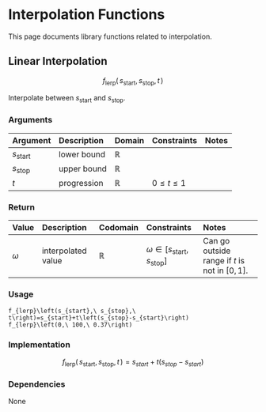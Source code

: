 # Interpolation Functions
<!-- #SQUARK live!
| dest = desmos/library/functions/interpolation
| title = Interpolation Functions
| index = desmos / library / functions
| update = 2025 August 24
-->

This page documents library functions related to interpolation.


## Linear Interpolation

```math
f_\text{lerp} \left(\,
  s_\text{start},
  s_\text{stop},
  t
\,\right)
```

Interpolate between $s_\text{start}$ and $s_\text{stop}$.

### Arguments
| Argument | Description | Domain | Constraints | Notes |
| :------- | :---------- | :----- | :---------- | :---- |
| $s_\text{start}$ | lower bound | $\mathbb{R}$ | | |
| $s_\text{stop}$ | upper bound | $\mathbb{R}$ | | |
| $t$ | progression | $\mathbb{R}$ | $0 \leq t \leq 1$ | |

### Return
| Value | Description | Codomain | Constraints | Notes |
| :---- | :---------- | :------- | :---------- | :---- |
| $\omega$ | interpolated value | $\mathbb{R}$ | $\omega \in [s_\text{start}, s_\text{stop}]$ | Can go outside range if $t$ is not in $[0, 1]$.

### Usage
```desmos
f_{lerp}\left(s_{start},\ s_{stop},\ t\right)=s_{start}+t\left(s_{stop}-s_{start}\right)
f_{lerp}\left(0,\ 100,\ 0.37\right)
```

### Implementation
```math
f_\text{lerp} \left(\,
  s_\text{start},
  s_\text{stop},
  t
\,\right)
=
s_{start}+t\left(s_{stop}-s_{start}\right)
```

### Dependencies
None
